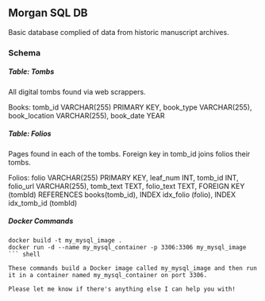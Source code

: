 ## Morgan SQL DB

Basic database complied of data from historic manuscript archives. 

### Schema

##### Table: Tombs

  All digital tombs found via web scrappers.

Books:
  tomb_id VARCHAR(255) PRIMARY KEY,
  book_type VARCHAR(255),
  book_location VARCHAR(255),
  book_date YEAR

##### Table: Folios

  Pages found in each of the tombs. Foreign key in tomb_id joins folios their tombs.

Folios:
  folio VARCHAR(255) PRIMARY KEY,
  leaf_num INT,
  tomb_id INT,
  folio_url VARCHAR(255),
  tomb_text TEXT,
  folio_text TEXT,
  FOREIGN KEY (tombId) REFERENCES books(tomb_id),
  INDEX idx_folio (folio),
  INDEX idx_tomb_id (tombId)

##### Docker Commands
```
docker build -t my_mysql_image .
docker run -d --name my_mysql_container -p 3306:3306 my_mysql_image
``` shell

These commands build a Docker image called my_mysql_image and then run it in a container named my_mysql_container on port 3306.

Please let me know if there's anything else I can help you with!